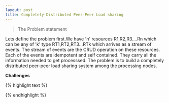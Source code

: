 ```yaml
---
layout: post
title: Completely Distributed Peer-Peer Load sharing
---
```


>The Problem statement

Lets define the problem first.We have 'n' resources R1,R2,R3....Rn which can be any of 'k' type RT1,RT2,RT3...RTk which arrives as a stream of events. The stream of events are the CRUD operation on these resources. Each of the events are idempotent and self contained. They carry all the information needed to get processsed. The problem is to build a completely distributed peer-peer load sharing system among the processing nodes.

<b>Challenges</b>

{% highlight text %}



{% endhighlight %}


